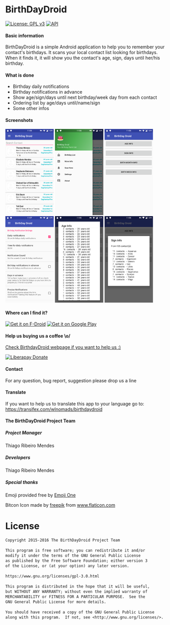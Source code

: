 # BirthDayDroid

[![License: GPL v3](https://img.shields.io/badge/License-GPL%20v3-blue.svg)](https://gitlab.com/tmendes/BirthdayDroid/blob/master/LICENSE)
[![API](https://img.shields.io/badge/API-16%2B-orange.svg?style=flat-square)](https://android-arsenal.com/api?level=23)

#### Basic information

BirthDayDroid is a simple Android application to help you to remember your
contact's birthdays. It scans your local contact list looking for birthdays.
When it finds it, it will show you the contact's age, sign, days until
her/his birthday.

#### What is done

  * Birthday daily notifications
  * Birthday notifications in advance
  * Show age/sign/days until next birthday/week day from each contact
  * Ordering list by age/days until/name/sign
  * Some other infos

#### Screenshots

<img src="assets/images/main.png" width="30%">
<img src="assets/images/menu.png" width="30%">
<img src="assets/images/more_info.png" width="30%">
<img src="assets/images/settings.png" width="30%">
<img src="assets/images/age.png" width="30%">
<img src="assets/images/sign.png" width="30%">

#### Where can I find it?

<a href="https://f-droid.org/app/com.tmendes.birthdaydroid" target="_blank">
<img src="https://f-droid.org/badge/get-it-on.png" alt="Get it on F-Droid" height="90"/></a>
<a href="https://play.google.com/store/apps/details?id=com.tmendes.birthdaydroid" target="_blank">
<img src="https://play.google.com/intl/en_us/badges/images/generic/en-play-badge.png" alt="Get it on Google Play" height="90"/></a>

#### Help us buying us a coffee \o/

[Check BirthdayDroid webpage if you want to help us :)](https://tmendes.gitlab.io/BirthDayDroid/)
<br />

[![Liberapay Donate](https://liberapay.com/assets/widgets/donate.svg)](https://liberapay.com/zeh/donate "Donate using Liberapay")

#### Contact

For any question, bug report, suggestion please drop us a line

#### Translate

If you want to help us to translate this app to your language go to: <a href="https://transifex.com/wlnomads/birthdaydroid/">https://transifex.com/wlnomads/birthdaydroid</a>

#### The BirthDayDroid Project Team

##### Project Manager

Thiago Ribeiro Mendes

##### Developers

Thiago Ribeiro Mendes<br/>

##### Special thanks

Emoji provided free by [Emoji One](http://emojione.com/)

Bitcon Icon made by [freepik](https://www.flaticon.com/authors/freepik) from www.flaticon.com

# License

    Copyright 2015-2016 The BirthDayDroid Project Team

    This program is free software; you can redistribute it and/or
    modify it under the terms of the GNU General Public License
    as published by the Free Software Foundation; either version 3
    of the License, or (at your option) any later version.

    https://www.gnu.org/licenses/gpl-3.0.html

    This program is distributed in the hope that it will be useful,
    but WITHOUT ANY WARRANTY; without even the implied warranty of
    MERCHANTABILITY or FITNESS FOR A PARTICULAR PURPOSE.  See the
    GNU General Public License for more details.

    You should have received a copy of the GNU General Public License
    along with this program.  If not, see <http://www.gnu.org/licenses/>.

